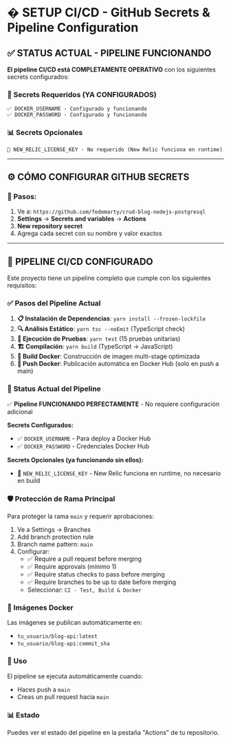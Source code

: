 # � SETUP CI/CD - GitHub Secrets & Pipeline Configuration

## ✅ **STATUS ACTUAL - PIPELINE FUNCIONANDO**

**El pipeline CI/CD está COMPLETAMENTE OPERATIVO** con los siguientes secrets configurados:

### **🚀 Secrets Requeridos (YA CONFIGURADOS)**
```
✅ DOCKER_USERNAME - Configurado y funcionando
✅ DOCKER_PASSWORD - Configurado y funcionando  
```

### **📊 Secrets Opcionales**
```
🔹 NEW_RELIC_LICENSE_KEY - No requerido (New Relic funciona en runtime)
```

---

## ⚙️ **CÓMO CONFIGURAR GITHUB SECRETS**

### **📍 Pasos:**
1. Ve a: `https://github.com/fedemarty/crud-blog-nodejs-postgresql`
2. **Settings** → **Secrets and variables** → **Actions**
3. **New repository secret**
4. Agrega cada secret con su nombre y valor exactos

---

## 🚀 **PIPELINE CI/CD CONFIGURADO**

Este proyecto tiene un pipeline completo que cumple con los siguientes requisitos:

### ✅ Pasos del Pipeline Actual

1. **📋 Instalación de Dependencias**: `yarn install --frozen-lockfile`
2. **🔍 Análisis Estático**: `yarn tsc --noEmit` (TypeScript check)
3. **🧪 Ejecución de Pruebas**: `yarn test` (15 pruebas unitarias)
4. **🏗️ Compilación**: `yarn build` (TypeScript → JavaScript)
5. **🐳 Build Docker**: Construcción de imagen multi-stage optimizada
6. **🚀 Push Docker**: Publicación automática en Docker Hub (solo en push a main)

### 🔧 **Status Actual del Pipeline**

✅ **Pipeline FUNCIONANDO PERFECTAMENTE** - No requiere configuración adicional

**Secrets Configurados:**
- ✅ `DOCKER_USERNAME` - Para deploy a Docker Hub  
- ✅ `DOCKER_PASSWORD` - Credenciales Docker Hub

**Secrets Opcionales (ya funcionando sin ellos):**
- 🔹 `NEW_RELIC_LICENSE_KEY` - New Relic funciona en runtime, no necesario en build

### 🛡️ Protección de Rama Principal

Para proteger la rama `main` y requerir aprobaciones:

1. Ve a Settings → Branches
2. Add branch protection rule
3. Branch name pattern: `main`
4. Configurar:
   - ✅ Require a pull request before merging
   - ✅ Require approvals (mínimo 1)
   - ✅ Require status checks to pass before merging
   - ✅ Require branches to be up to date before merging
   - Seleccionar: `CI - Test, Build & Docker`

### 🐳 Imágenes Docker

Las imágenes se publican automáticamente en:
- `tu_usuario/blog-api:latest`
- `tu_usuario/blog-api:commit_sha`

### 🚀 Uso

El pipeline se ejecuta automáticamente cuando:
- Haces push a `main`
- Creas un pull request hacia `main`

### 📊 Estado

Puedes ver el estado del pipeline en la pestaña "Actions" de tu repositorio.